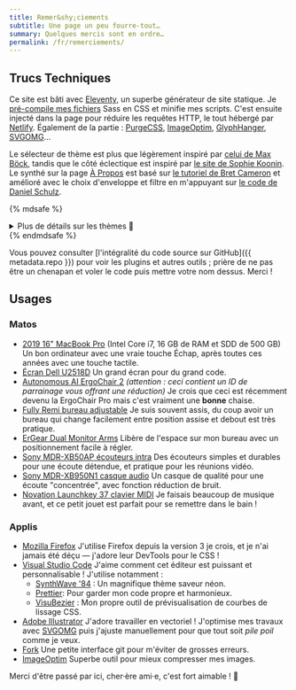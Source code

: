 ```yaml
---
title: Remer&shy;ciements
subtitle: Une page un peu fourre-tout…
summary: Quelques mercis sont en ordre…
permalink: /fr/remerciements/
---
```


## Trucs Techniques

Ce site est bâti avec [Eleventy](https://www.11ty.dev/), un superbe générateur de site statique. Je [pré-compile mes fichiers](/blog/eleventy-asset-pipeline-precompiled-assets/) Sass en CSS et minifie mes scripts. C'est ensuite injecté dans la page pour réduire les requêtes HTTP, le tout hébergé par [Netlify](https://netlify.com/). Également de la partie : [PurgeCSS](https://purgecss.com), [ImageOptim](https://imageoptim.com/mac), [GlyphHanger](https://github.com/zachleat/glyphhanger), [SVGOMG](https://jakearchibald.github.io/svgomg/)…

Le sélecteur de thème est plus que légèrement inspiré par [celui de Max Böck](https://mxb.dev), tandis que le côté éclectique est inspiré par [le site de Sophie Koonin](https://localghost.dev/). Le synthé sur la page [À Propos](/fr/a-propos/) est basé sur [le tutoriel de Bret Cameron](https://css-tricks.com/how-to-code-a-playable-synth-keyboard/) et amélioré avec le choix d'enveloppe et filtre en m'appuyant sur [le code de Daniel Schulz](https://iamschulz.com/building-a-synthesizer-in-javascript/).

{% mdsafe %}
<details>
    <summary class="cta | u-width100" style="--btn-justify-content:center">Plus de détails sur les thèmes 🎨</summary>
    <ul class="u-marginBlockStart-s">
        <li><strong>Dusk:</strong> Infusé de néon, ce thème inspiré par le style retrowave est grosso-modo toute ma personnalité en ligne. La superbe typo <a href="https://www.readvisions.com/marvin">Marvin Visions</a> est utilisée.</li>
        <li><strong>Dawn:</strong> Ce thème blanc-très-crème vise à être un mode clair de Dusk.</li>
        <li><strong>Vapor:</strong> Une interprétation vaporwave d'un thème qui était très amusant à faire, je remercie une fois de plus Sophie Koonin qui a adopté cette esthétique ! <a href="https://www.dafont.com/vcr-osd-mono.font">VCR OSD Mono</a> était la seule typo qui fonctionnerait bien.</li>
        <li><strong>Y2K:</strong> J'ai grandi avec Windows 98 et XP, donc j'étais un peu obligé de faire ce thème. (je me suis bien amusé sur le logo du pied de page)</li>
        <li><strong>Neo-Tokyo:</strong> Le retrowave c'est cool, mais le style cyberpunk dystopique est cool aussi — un peu à la sauce Akira ! Les titres bien larges utilisent <a href="https://fonts.google.com/specimen/Syncopate">Syncopate</a>.</li>
        <li><strong>Campfire:</strong> À l'opposé du thème précédent, celui-ci s'inspire fortement du jeu vidéo Firewatch et des superbes œuvres de <a href="http://ollymoss.com/#/firewatch/">Olly Moss</a>, sur un style plutôt "parcs nationaux" bien illustré par les titres en <a href="https://www.dafont.com/hagona.font">Hagona</a> et avec la silhouette du Mont Blanc en fond de l'accueil, parfois visible depuis ma ville natale. Les bandeaux en haut de page ont un fond "topographique" qui reprend quasiment tout le code de <a href="https://codepen.io/scottkellum/details/poOWGQg">Scott Kellum</a>. (ah et aussi, <a href="https://alistairshepherd.uk/">Alistair</a> a fait tout ça bien mieux)</li>
    </ul>
</details>
{% endmdsafe %}

Vous pouvez consulter [l'intégralité du code source sur GitHub]({{ metadata.repo }}) pour voir les plugins et autres outils ; prière de ne pas être un chenapan et voler le code puis mettre votre nom dessus. Merci !

## Usages

### Matos

-   [2019 16" MacBook Pro](https://www.apple.com/macbook-pro-16/) (Intel Core i7, 16 GB de RAM et SDD de 500 GB)
    Un bon ordinateur avec une vraie touche Échap, après toutes ces années avec une touche tactile.
-   [Écran Dell U2518D](https://amzn.to/3dgLwYT)
    Un grand écran pour du grand code.
-   [Autonomous AI ErgoChair 2](https://www.autonomous.ai/office-chairs/ergonomic-chair/?rid=7a4b2c) _(attention : ceci contient un ID de parrainage vous offrant une réduction)_
    Je crois que ceci est récemment devenu la ErgoChair Pro mais c'est vraiment une **bonne** chaise.
-   [Fully Remi bureau adjustable](https://www.fully.com/standing-desks/remi-standing-desk.html)
    Je suis souvent assis, du coup avoir un bureau qui change facilement entre position assise et debout est très pratique.
-   [ErGear Dual Monitor Arms](https://amzn.to/35Y3rQm)
    Libère de l'espace sur mon bureau avec un positionnement facile à régler.
-   [Sony MDR-XB50AP écouteurs intra](https://amzn.to/3x6jtDt)
    Des écouteurs simples et durables pour une écoute détendue, et pratique pour les réunions vidéo.
-   [Sony MDR-XB950N1 casque audio](https://amzn.to/3h0jhAe)
    Un casque de qualité pour une écoute "concentrée", avec fonction réduction de bruit.
-   [Novation Launchkey 37 clavier MIDI](https://www.amazon.com/gp/product/B086N4W81X?linkCode=as2&tag=ratcgala-20)
    Je faisais beaucoup de musique avant, et ce petit jouet est parfait pour se remettre dans le bain !

### Applis

-   [Mozilla Firefox](https://www.mozilla.org/en-US/firefox/new/)
    J'utilise Firefox depuis la version 3 je crois, et je n'ai jamais été déçu — j'adore leur DevTools pour le CSS !
-   [Visual Studio Code](https://code.visualstudio.com/)
    J'aime comment cet éditeur est puissant et personnalisable ! J'utilise notamment :
    -   [SynthWave '84](https://marketplace.visualstudio.com/items?itemName=RobbOwen.synthwave-vscode) : Un magnifique thème saveur néon.
    -   [Prettier](https://marketplace.visualstudio.com/items?itemName=esbenp.prettier-vscode): Pour garder mon code propre et harmonieux.
    -   [VisuBezier](https://marketplace.visualstudio.com/items?itemName=chriskirknielsen.visubezier) : Mon propre outil de prévisualisation de courbes de lissage CSS.
-   [Adobe Illustrator](https://www.adobe.com/products/illustrator.html)
    J'adore travailler en vectoriel ! J'optimise mes travaux avec [SVGOMG](https://jakearchibald.github.io/svgomg/) puis j'ajuste manuellement pour que tout soit _pile poil_ comme je veux.
-   [Fork](https://fork.dev/)
    Une petite interface git pour m'éviter de grosses erreurs.
-   [ImageOptim](https://imageoptim.com/mac)
    Superbe outil pour mieux compresser mes images.

Merci d'être passé par ici, cher·ère ami·e, c'est fort aimable ! 👋